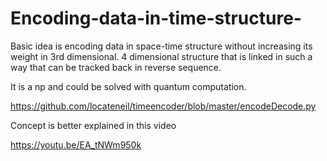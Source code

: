 # Encoding-data-in-time-structure-
 Basic idea is encoding data in space-time structure without increasing its weight in 3rd dimensional. 4 dimensional structure that is linked in such a way that can be tracked back in reverse sequence.

It is a np and could be solved with quantum computation. 

https://github.com/locateneil/timeencoder/blob/master/encodeDecode.py

Concept is better explained in this video 

https://youtu.be/EA_tNWm950k

